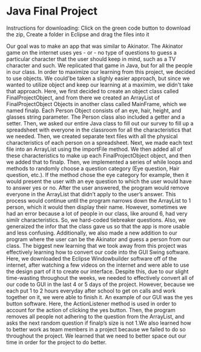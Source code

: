 # Java Final Project

Instructions for downloading:
Click on the green code button to download the zip,
Create a folder in Eclipse and drag the files into it

Our goal was to make an app that was similar to Akinator. The Akinator game on the internet uses yes - or - no type of questions to guess a particular character that the user should keep in mind, such as a TV character and such. We replicated that game in Java, but for all the people in our class. In order to maximize our learning from this project, we decided to use objects. We could'be taken a slighly easier approach, but since we wanted to utilize object and keep our learning at a maximim, we didn't take that approach. Here, we first decided to create an object class called FinalProjectObject, and from there we created an ArrayList of FinalProjectObject Objects in another class called MainFrame, which we named finalp. Each Person Object consists of an eye, hair, height, and glasses string parameter. The Person class also included a getter and a setter. Then, we asked our entire Java class to fill out our survey to fill up a spreadsheet with everyone in the classroom for all the characteristics that we needed. Then, we created separate text files with all the physical characteristics of each person on a spreadsheet. Next, we made each text file into an ArrayList using the importFile method. We then added all of these characteristics to make up each FinalProjectObject object, and then we added that to finalp. Then, we implemented a series of while loops and methods to randomly choose a question category (Eye question, Hair question, etc.). If the method chose the eye category for example, then it would present the user with an eye question to which the user would have to answer yes or no. After the user answered, the program would remove everyone in the ArrayList that didn’t apply to the user’s answer. This process would continue until the program narrows down the ArrayList to 1 person, which it would then display their name. However, sometimes we had an error because a lot of people in our class, like around 6, had very similr characteristics. So, we hard-coded tiebreaker questions. Also, we generaized the infor that the class gave us so that the app is more usable and less confusing. Additionally, we also made a new addition to our program where the user can be the Akinator and guess a person from our class.
The biggest new learning that we took away from this project was effectively learning how to convert our code into the GUI Swing software. Here, we downloaded the Eclipse Windowbuilder software off of the internet, after watching a few videos on the internet and were able to use the design part of it to create our interface. Despite this, due to our slight time-wasting throughout the weeks, we needed to effectively convert all of our code to GUI in the last 4 or 5 days of the project. However, because we each put 1 to 2 hours everyday after school to get on calls and work together on it, we were able to finish it. An example of our GUI was the yes button software. Here, the ActionListener method is used in order to account for the action of clicking the yes button. Then, the program removes all people not adhering to the question from the ArrayList, and asks the next random question if finalp’s size is not 1.We also learned how to better work as team members in a project because we failed to do so throughout the project. We learned that we need to better space out our time in order for the project to do better.
